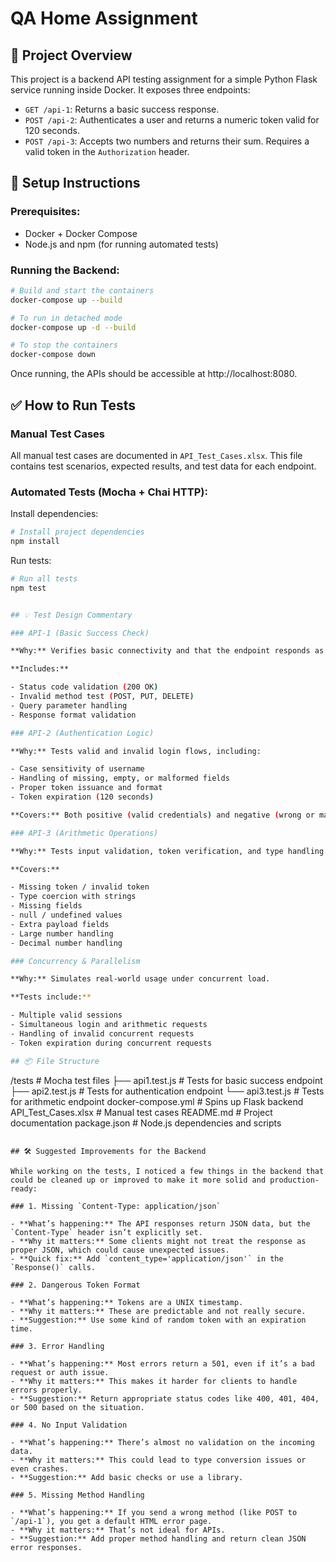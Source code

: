 # QA Home Assignment

## 🧪 Project Overview

This project is a backend API testing assignment for a simple Python Flask service running inside Docker. It exposes three endpoints:

- `GET /api-1`: Returns a basic success response.
- `POST /api-2`: Authenticates a user and returns a numeric token valid for 120 seconds.
- `POST /api-3`: Accepts two numbers and returns their sum. Requires a valid token in the `Authorization` header.

## 🚀 Setup Instructions

### Prerequisites:

- Docker + Docker Compose
- Node.js and npm (for running automated tests)

### Running the Backend:

```bash
# Build and start the containers
docker-compose up --build

# To run in detached mode
docker-compose up -d --build

# To stop the containers
docker-compose down
```

Once running, the APIs should be accessible at http://localhost:8080.

## ✅ How to Run Tests

### Manual Test Cases

All manual test cases are documented in `API_Test_Cases.xlsx`. This file contains test scenarios, expected results, and test data for each endpoint.

### Automated Tests (Mocha + Chai HTTP):

Install dependencies:

```bash
# Install project dependencies
npm install
```

Run tests:

```bash
# Run all tests
npm test


## 💡 Test Design Commentary

### API-1 (Basic Success Check)

**Why:** Verifies basic connectivity and that the endpoint responds as expected.

**Includes:**

- Status code validation (200 OK)
- Invalid method test (POST, PUT, DELETE)
- Query parameter handling
- Response format validation

### API-2 (Authentication Logic)

**Why:** Tests valid and invalid login flows, including:

- Case sensitivity of username
- Handling of missing, empty, or malformed fields
- Proper token issuance and format
- Token expiration (120 seconds)

**Covers:** Both positive (valid credentials) and negative (wrong or malformed input) scenarios.

### API-3 (Arithmetic Operations)

**Why:** Tests input validation, token verification, and type handling.

**Covers:**

- Missing token / invalid token
- Type coercion with strings
- Missing fields
- null / undefined values
- Extra payload fields
- Large number handling
- Decimal number handling

### Concurrency & Parallelism

**Why:** Simulates real-world usage under concurrent load.

**Tests include:**

- Multiple valid sessions
- Simultaneous login and arithmetic requests
- Handling of invalid concurrent requests
- Token expiration during concurrent requests

## 📦 File Structure

```
/tests                  # Mocha test files
  ├── api1.test.js     # Tests for basic success endpoint
  ├── api2.test.js     # Tests for authentication endpoint
  └── api3.test.js     # Tests for arithmetic endpoint
docker-compose.yml      # Spins up Flask backend
API_Test_Cases.xlsx     # Manual test cases
README.md              # Project documentation
package.json           # Node.js dependencies and scripts
```

## 🛠 Suggested Improvements for the Backend

While working on the tests, I noticed a few things in the backend that could be cleaned up or improved to make it more solid and production-ready:

### 1. Missing `Content-Type: application/json`

- **What’s happening:** The API responses return JSON data, but the `Content-Type` header isn’t explicitly set.
- **Why it matters:** Some clients might not treat the response as proper JSON, which could cause unexpected issues.
- **Quick fix:** Add `content_type='application/json'` in the `Response()` calls.

### 2. Dangerous Token Format

- **What’s happening:** Tokens are a UNIX timestamp.
- **Why it matters:** These are predictable and not really secure.
- **Suggestion:** Use some kind of random token with an expiration time.

### 3. Error Handling

- **What’s happening:** Most errors return a 501, even if it’s a bad request or auth issue.
- **Why it matters:** This makes it harder for clients to handle errors properly.
- **Suggestion:** Return appropriate status codes like 400, 401, 404, or 500 based on the situation.

### 4. No Input Validation

- **What’s happening:** There’s almost no validation on the incoming data.
- **Why it matters:** This could lead to type conversion issues or even crashes.
- **Suggestion:** Add basic checks or use a library.

### 5. Missing Method Handling

- **What’s happening:** If you send a wrong method (like POST to `/api-1`), you get a default HTML error page.
- **Why it matters:** That’s not ideal for APIs.
- **Suggestion:** Add proper method handling and return clean JSON error responses.
